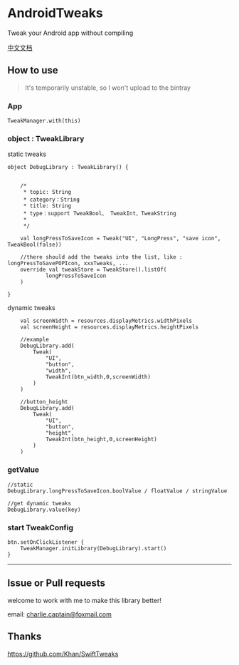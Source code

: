 # AndroidTweaks
Tweak your Android app without compiling

[中文文档](https://github.com/charlie-captain/AndroidTweaks/blob/master/Android%20Tweaks%20CN.md)

## How to use

>It's temporarily unstable, so I won't upload to the bintray

### App

```
TweakManager.with(this)
```

### object : TweakLibrary

static tweaks
```
object DebugLibrary : TweakLibrary() {


    /*
     * topic: String
     * category：String
     * title: String
     * type：support TweakBool、 TweakInt、TweakString
     *
     */

    val longPressToSaveIcon = Tweak("UI", "LongPress", "save icon", TweakBool(false))

    //there should add the tweaks into the list, like : longPressToSavePOPIcon, xxxTweaks, ...
    override val tweakStore = TweakStore().listOf(
            longPressToSaveIcon
    )

}
```

dynamic tweaks

```
    val screenWidth = resources.displayMetrics.widthPixels
    val screenHeight = resources.displayMetrics.heightPixels

    //example
    DebugLibrary.add(
        Tweak(
            "UI",
            "button",
            "width",
            TweakInt(btn_width,0,screenWidth)
        )
    )

    //button_height
    DebugLibrary.add(
        Tweak(
            "UI",
            "button",
            "height",
            TweakInt(btn_height,0,screenHeight)
        )
    )
```

### getValue
```
//static
DebugLibrary.longPressToSaveIcon.boolValue / floatValue / stringValue

//get dynamic tweaks
DebugLibrary.value(key)
```
### start TweakConfig
```
btn.setOnClickListener {
    TweakManager.initLibrary(DebugLibrary).start()
}
```

---

## Issue or Pull requests
welcome to work with me to make this library better!

email: charlie.captain@foxmail.com

## Thanks
https://github.com/Khan/SwiftTweaks

